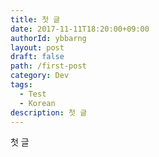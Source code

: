 ```yaml
---
title: 첫 글
date: 2017-11-11T18:20:00+09:00
authorId: ybbarng
layout: post
draft: false
path: /first-post
category: Dev
tags:
  - Test
  - Korean
description: 첫 글
---
```

첫 글
